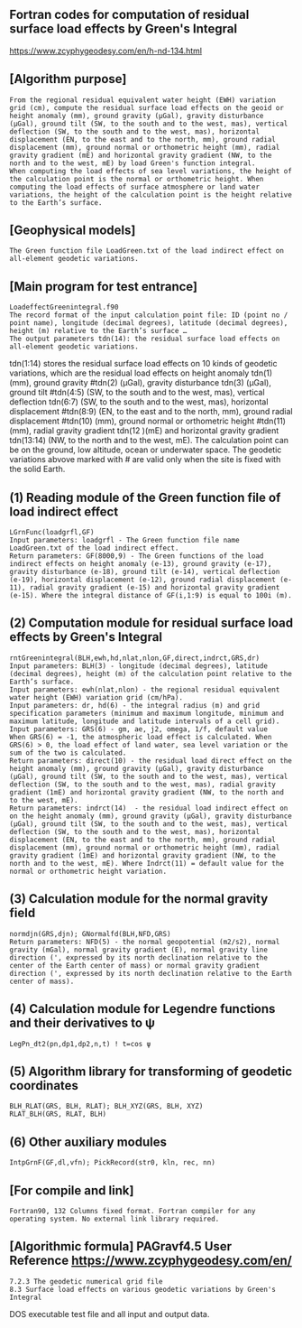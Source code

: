 ## Fortran codes for computation of residual surface load effects by Green's Integral
https://www.zcyphygeodesy.com/en/h-nd-134.html
## [Algorithm purpose]
    From the regional residual equivalent water height (EWH) variation grid (cm), compute the residual surface load effects on the geoid or height anomaly (mm), ground gravity (μGal), gravity disturbance (μGal), ground tilt (SW, to the south and to the west, mas), vertical deflection (SW, to the south and to the west, mas), horizontal displacement (EN, to the east and to the north, mm), ground radial displacement (mm), ground normal or orthometric height (mm), radial gravity gradient (mE) and horizontal gravity gradient (NW, to the north and to the west, mE) by load Green's function integral.
    When computing the load effects of sea level variations, the height of the calculation point is the normal or orthometric height. When computing the load effects of surface atmosphere or land water variations, the height of the calculation point is the height relative to the Earth’s surface.
## [Geophysical models]
    The Green function file LoadGreen.txt of the load indirect effect on all-element geodetic variations.
## [Main program for test entrance]
    LoadeffectGreenintegral.f90
    The record format of the input calculation point file: ID (point no / point name), longitude (decimal degrees), latitude (decimal degrees), height (m) relative to the Earth’s surface …
    The output parameters tdn(14): the residual surface load effects on all-element geodetic variations.
tdn(1:14) stores the residual surface load effects on 10 kinds of geodetic variations, which are the residual load effects on height anomaly tdn(1) (mm), ground gravity #tdn(2) (μGal), gravity disturbance tdn(3) (μGal), ground tilt #tdn(4:5) (SW, to the south and to the west, mas), vertical deflection tdn(6:7) (SW, to the south and to the west, mas), horizontal displacement #tdn(8:9) (EN, to the east and to the north, mm), ground radial displacement #tdn(10) (mm), ground normal or orthometric height #tdn(11) (mm), radial gravity gradient tdn(12 )(mE) and horizontal gravity gradient tdn(13:14) (NW, to the north and to the west, mE).
    The calculation point can be on the ground, low altitude, ocean or underwater space. The geodetic variations abvove marked with # are valid only when the site is fixed with the solid Earth.
## (1) Reading module of the Green function file of load indirect effect
    LGrnFunc(loadgrfl,GF)
    Input parameters: loadgrfl - The Green function file name LoadGreen.txt of the load indirect effect.
    Return parameters: GF(8000,9) - The Green functions of the load indirect effects on height anomaly (e-13), ground gravity (e-17), gravity disturbance (e-18), ground tilt (e-14), vertical deflection (e-19), horizontal displacement (e-12), ground radial displacement (e-11), radial gravity gradient (e-15) and horizontal gravity gradient (e-15). Where the integral distance of GF(i,1:9) is equal to 100i (m).
## (2) Computation module for residual surface load effects by Green's Integral
    rntGreenintegral(BLH,ewh,hd,nlat,nlon,GF,direct,indrct,GRS,dr)
    Input parameters: BLH(3) - longitude (decimal degrees), latitude (decimal degrees), height (m) of the calculation point relative to the Earth’s surface. 
    Input parameters: ewh(nlat,nlon) - the regional residual equivalent water height (EWH) variation grid (cm/hPa).
    Input parameters: dr, hd(6) - the integral radius (m) and grid specification parameters (minimum and maximum longitude, minimum and maximum latitude, longitude and latitude intervals of a cell grid).
    Input parameters: GRS(6) - gm, ae, j2, omega, 1/f, default value
    When GRS(6) = -1, the atmospheric load effect is calculated. When GRS(6) > 0, the load effect of land water, sea level variation or the sum of the two is calculated.
    Return parameters: direct(10) - the residual load direct effect on the height anomaly (mm), ground gravity (μGal), gravity disturbance (μGal), ground tilt (SW, to the south and to the west, mas), vertical deflection (SW, to the south and to the west, mas), radial gravity gradient (1mE) and horizontal gravity gradient (NW, to the north and to the west, mE).
    Return parameters: indrct(14)  - the residual load indirect effect on on the height anomaly (mm), ground gravity (μGal), gravity disturbance (μGal), ground tilt (SW, to the south and to the west, mas), vertical deflection (SW, to the south and to the west, mas), horizontal displacement (EN, to the east and to the north, mm), ground radial displacement (mm), ground normal or orthometric height (mm), radial gravity gradient (1mE) and horizontal gravity gradient (NW, to the north and to the west, mE). Where Indrct(11) = default value for the normal or orthometric height variation.
## (3) Calculation module for the normal gravity field
    normdjn(GRS,djn); GNormalfd(BLH,NFD,GRS)
    Return parameters: NFD(5) - the normal geopotential (m2/s2), normal gravity (mGal), normal gravity gradient (E), normal gravity line direction (', expressed by its north declination relative to the center of the Earth center of mass) or normal gravity gradient direction (', expressed by its north declination relative to the Earth center of mass).
## (4) Calculation module for Legendre functions and their derivatives to ψ
    LegPn_dt2(pn,dp1,dp2,n,t) ! t=cos ψ
## (5) Algorithm library for transforming of geodetic coordinates
    BLH_RLAT(GRS, BLH, RLAT); BLH_XYZ(GRS, BLH, XYZ)
    RLAT_BLH(GRS, RLAT, BLH)
## (6) Other auxiliary modules
    IntpGrnF(GF,dl,vfn); PickRecord(str0, kln, rec, nn)
## [For compile and link]
    Fortran90, 132 Columns fixed format. Fortran compiler for any operating system. No external link library required.
## [Algorithmic formula] PAGravf4.5 User Reference https://www.zcyphygeodesy.com/en/
    7.2.3 The geodetic numerical grid file
    8.3 Surface load effects on various geodetic variations by Green's Integral
DOS executable test file and all input and output data.
